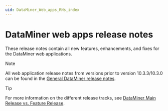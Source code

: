 ```yaml
---
uid: DataMiner_Web_apps_RNs_index
---
```


# DataMiner web apps release notes

These release notes contain all new features, enhancements, and fixes for the DataMiner web applications.

> [!NOTE]
> All web application release notes from versions prior to version 10.3.3/10.3.0 can be found in the [General DataMiner release notes](xref:DataMiner_General_RNs_index).

> [!TIP]
> For more information on the different release tracks, see [DataMiner Main Release vs. Feature Release](https://community.dataminer.services/dataminer-main-release-vs-feature-release/).
